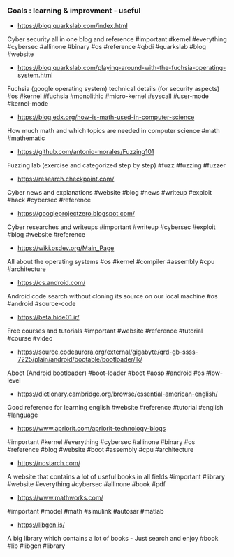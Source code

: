 ### Goals : learning & improvment - useful

- https://blog.quarkslab.com/index.html

Cyber security all in one blog and reference #important #kernel #everything #cybersec #allinone #binary #os #reference #qbdi #quarkslab #blog #website

- https://blog.quarkslab.com/playing-around-with-the-fuchsia-operating-system.html

Fuchsia (google operating system) technical details (for security aspects) #os #kernel #fuchsia #monolithic #micro-kernel #syscall #user-mode #kernel-mode

- https://blog.edx.org/how-is-math-used-in-computer-science

How much math and which topics are needed in computer science #math #mathematic

- https://github.com/antonio-morales/Fuzzing101

Fuzzing lab (exercise and categorized step by step) #fuzz #fuzzing #fuzzer

- https://research.checkpoint.com/

Cyber news and explanations #website #blog #news #writeup #exploit #hack #cybersec #reference

- https://googleprojectzero.blogspot.com/

Cyber researches and writeups #important #writeup #cybersec #exploit #blog #website #reference

- https://wiki.osdev.org/Main_Page

All about the operating systems #os #kernel #compiler #assembly #cpu #architecture

- https://cs.android.com/

Android code search without cloning its source on our local machine #os #android #source-code

- https://beta.hide01.ir/

Free courses and tutorials #important #website #reference #tutorial #course #video

- https://source.codeaurora.org/external/gigabyte/qrd-gb-ssss-7225/plain/android/bootable/bootloader/lk/

Aboot (Android bootloader) #boot-loader #boot #aosp #android #os #low-level

- https://dictionary.cambridge.org/browse/essential-american-english/

Good reference for learning english #website #reference #tutorial #english #language 

- https://www.apriorit.com/apriorit-technology-blogs

#important #kernel #everything #cybersec #allinone #binary #os #reference #blog #website #boot #assembly #cpu #architecture

- https://nostarch.com/

A website that contains a lot of useful books in all fields #important #library #website #everything #cybersec #allinone #book #pdf

- https://www.mathworks.com/

#important #model #math #simulink #autosar #matlab

- https://libgen.is/

A big library which contains a lot of books - Just search and enjoy #book #lib #libgen #library
